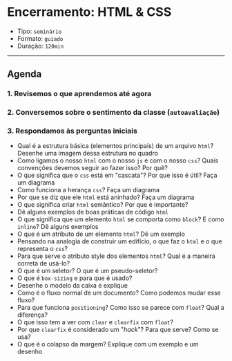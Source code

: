 # Encerramento: HTML & CSS

- Tipo: `seminário`
- Formato: `guiado`
- Duração: `120min`

***

## Agenda

### 1. Revisemos o que aprendemos até agora

### 2. Conversemos sobre o sentimento da classe \(`autoavaliação`\)

### 3. Respondamos às perguntas iniciais

* Qual é a estrutura básica \(elementos principais\) de um arquivo `html`? Desenhe uma imagem dessa estrutura no quadro
* Como ligamos o nosso `html` com o nosso `js` e com o nosso `css`? Quais convenções devemos seguir ao fazer isso? Por quê?
* O que significa que o `css` está em "cascata"? Por que isso é útil? Faça um diagrama
* Como funciona a herança `css`? Faça um diagrama
* Por que se diz que ele `html` está aninhado? Faça um diagrama
* O que significa criar `html` semântico? Por que é importante?
* Dê alguns exemplos de boas práticas de código `html`
* O que significa que um elemento `html` se comporta como `block`? E como `inline`? Dê alguns exemplos
* O que é um atributo de um elemento `html`? Dê um exemplo
* Pensando na analogia de construir um edifício, o que faz o `html` e o que representa o `css`?
* Para que serve o atributo style dos elementos `html`? Qual é a maneira correta de usá-lo?
* O que é um seletor? O que é um pseudo-seletor?
* O que é `box-sizing` e para que é usado?
* Desenhe o modelo da caixa e explique
* Como é o fluxo normal de um documento? Como podemos mudar esse fluxo?
* Para que funciona `positioning`? Como isso se parece com `float`? Qual a diferença?
* O que isso tem a ver com `clear` e `clearfix` com `float`?
* Por que `clearfix` é considerado um "_hack_"? Para que serve? Como se usa?
* O que é o colapso da margem? Explique com um exemplo e um desenho

